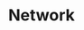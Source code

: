 ---
title: "Network"
layout: category
permalink: /categories/network
author_profile: false
taxonomy: network
classes: wide
sidebar:
    nav: network
---